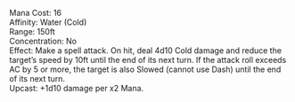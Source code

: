 Mana Cost: 16  
Affinity: Water (Cold)  
Range: 150ft  
Concentration: No  
Effect: Make a spell attack. On hit, deal 4d10 Cold damage and reduce the target’s speed by 10ft until the end of its next turn. If the attack roll exceeds AC by 5 or more, the target is also Slowed (cannot use Dash) until the end of its next turn.  
Upcast: +1d10 damage per x2 Mana.